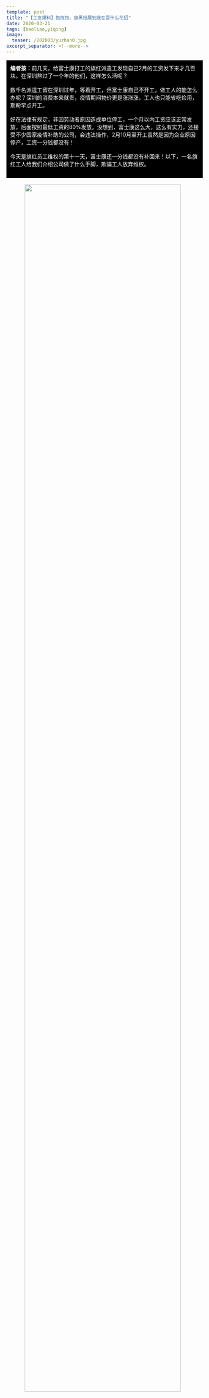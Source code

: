 ```yaml
---
template: post
title: "【工友爆料】拖拖拖，旗黑裕展到底在耍什么花招"
date: 2020-03-21
tags: [baoliao,yiqing]
image:
  teaser: /202003/yuzhan0.jpg
excerpt_separator: <!--more-->
---
```



<div style="width:98%;padding:10px;background-color:black;color:white;margin:0;">
<strong>编者按：</strong>前几天，给富士康打工的旗红派遣工发现自己2月的工资发下来才几百块。在深圳熬过了一个年的他们，这样怎么活呢？<br><br>
数千名派遣工留在深圳过年，等着开工，但富士康自己不开工，做工人的能怎么办呢？深圳的消费本来就贵，疫情期间物价更是涨涨涨，工人也只能省吃俭用，期盼早点开工。<br><br>
好在法律有规定，非因劳动者原因造成单位停工，一个月以内工资应该正常发放，后面按照最低工资的80%发放。没想到，富士康这么大，这么有实力，还接受不少国家疫情补助的公司，会违法操作，2月10月至开工虽然是因为企业原因停产，工资一分钱都没有！<br><br>
今天是旗红员工维权的第十一天，富士康还一分钱都没有补回来！以下，一名旗红工人给我们介绍公司做了什么手脚，欺骗工人放弃维权。<br><br>
</div><br>

<div style="text-align:center"><img src="/images/202003/yuzhan1.jpg" width="90%"></div>

裕展的工友们已经维权10天了，目前我们还没看到一分钱。

其实这次数目不算很大，但我们明白，厂里和旗黑就是想利用这一点克扣，以为我们会默不作声，所以才更得要回我们该得的。

从年前宣传5000块红包激励、留守奖励，到发下工资来发现都没兑现，再到如今连补贴方案都没个准信，富士康和中介的真面目也暴露得越发明显了。

<div style="text-align:center;background-color:red;color:white"><h3>  一、留守待命？分明是分化瓦解  </h3></div>

占公司一多半的派遣工工友，先是莫名其妙地发现打过来的工资只有2月3-9之间5个工作日的底薪。然后又被告知，60元2月上岗激励只有正式工有。

**富士康还专门发明了一个叫“留守待命”的定义，从头至尾都只有“留守待命”人员才有资格加了两条要求：1.要求追缴的工友必须属于春节留守人员，1.22或1.23出勤大于等于8H；2.留守人员不能离开过深圳。**

<div style="text-align:center"><img src="/images/202003/yuzhan2.jpg" width="90%"></div>

根据国家处理新冠肺炎期间劳动关系的意见，2月份应当发放全部底薪。**我们实在是想不明白，是不是留守人员、有没有离开过深圳，和发不发底薪（也就是富士康叫得好听的“补贴”）有一毛钱关系吗？**发明这个概念又居心何在？

看着工友们为了证明自己的行踪忙得团团转，为了离开过深圳懊悔不已，恐怕人资和中介心里都笑开花了。

2月底薪是咱所有派遣工共同的利益，可在富士康的精心设计下，非留守的、中途去过外地的工友，就这么被划归为“不应得”，排除在了维权的大部队之外。

搞出一些奇怪的规定，把本来团结的维权工人分开，再挨个对付，这是资本家的惯用伎俩。大家原本就是同一条船上的人，诉求应该一起提，<strong><span style="color:red">符不符合条件的工友，都可以一块去找信访办、找人资中介要说法。</span>离过深的工友不必沮丧，其他工友也最好能和他们一块想办法，比如帮他们拨打投诉电话、集体向劳动局施压！</strong>

<div style="text-align:center;background-color:red;color:white"><h3>  二、只催交材料不公示方案，又在忽悠人？  </h3></div>

周一、周二两天，工友们去了劳动局、信访办。虽然没达成协议，但裕展大概是迫于压力，有工友陆陆续续收到了登记的通知，要求大家提交材料。

但是，补贴方案到底是从2.10-2.16还是从2.10到上班前一天所有工作日，离过深的员工给不给补、补多少，已经发了的会不会再从三月工资倒扣，我们都不清楚！

<div style="text-align:center"><img src="/images/202003/yuzhan3.jpg" width="90%"></div>

文件里说去过东莞惠州不算离深，但已经有人接到电话，被告知去过惠州不可以，补不了；也有课长和员工说，不会再给补了；又有通知，19年10月份前来的才有。裕展这是在逗我们玩呢？

**人资把以上问题制作个表格公示出来，然后严格按规矩办，是那么困难的事情吗？**当然不是，他们是不会透露补偿方案的，即便我们去问他们，他们也会搪塞我们：“先交材料，到时候有就是有没有就是没有了”。

什么叫“有就是有没有就是没有”？这样我们能拿到多少不都掌握在他们手上，我们工人有没有一点尊严？

<div style="text-align:center"><img src="/images/202003/yuzhan4.jpg" width="90%"><br><em>不提交材料，补贴居然要倒扣</em></div><br>

一个大家满意的解决方案没有什么好遮遮掩掩的。<strong><span style="color:red">富士康不给准信，正好说明了这个方案一定很不合理、很不公平，工友们看了一定不满意。</span></strong>当我们抱着最后一丝幻想一直等待下去，不再进行抗议，他们的目的也就达到了。**待到三月份工资下来再傻眼，生米也就煮成熟饭了，那时候好些人肯定已经离职，拖久了大伙的心气也没了，旗黑和裕展就可以安心地把黑钱塞进自己的腰包了。**

各个产线通知的也不同，有的是18号截至，有的19号晚上才紧急通知，还有的工友至今没有接到任何通知。对证明材料的要求也反复在变。**我们不得不怀疑，收集材料只不过是又一波缓兵之计**，就算能多少发一些，结果也不尽如人意。

富士康好一波拖延大法，咱们一直等下去的话太被动了。<strong><span style="color:red">各位工友快快行动起来，趁事情还没过去，约好去一趟信访局，或者继续拨打投诉电话施压，逼资本家对此事负责。</span></strong>

**前面的努力万万不要白费，起码咱们要不后悔！**

 <div style="text-align:center;background-color:red;color:white"><h3>  三、5000转正奖励能不能有，丰厚奖励一开始就是骗局？  </h3></div>

我们好多人之所以春节选择不回家，留在这苦逼地干活，就是看中了留守奖励，想多赚点钱。没想到700块的留守奖也没了，2月份底薪也没了。**我们苦守在这里不但没挣到钱，还欠了新债。**

富士康急着招人完成春节产能的时候，把待遇说得天花乱坠；把人忽悠来，用完了，就像现在这样肆无忌惮地克扣。

这个月，裕展又放卫星：1月15日前入职的派遣工，只要在3/15前返岗并工作满90天，即可获得5000元的大红包。

<div style="text-align:center"><img src="/images/202003/yuzhan5.jpg" width="90%"></div>

可是大伙想过没有，在“工作满90天”以前，我们就得续签合同，工价会降到18或者19.。而且富士康一定会叫我们在拿到最后2000块前转正或者离职，到时候不算中介员工在职你能说什么？富士康哪里会白白给我们奖励，早就算计好的。

**就像一位工友所说的：“当你踩进一个坑的时候，会发现另一个坑。当你反应过来这个套路的时候，会发现是连环套。”**

中介和富士康勾结在一起，就是这样一次次设置圈套，忽悠我们，再宰割我们的。他们是靠吸我们的血才赚了这么多钱。

我们已经被骗了很多次了，早该抛弃对他们的幻想，争取把主动权掌握在自己手上！<strong><span style="color:red">出路唯有集体去维权，能不能成功，全在于大家团结齐心。</span></strong>
